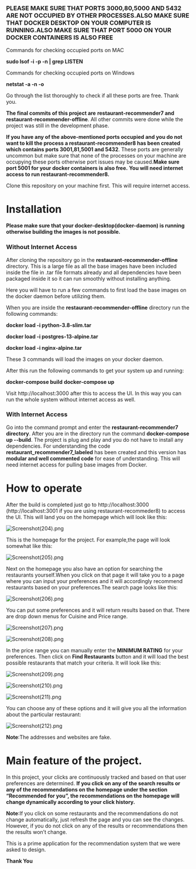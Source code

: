 <h3>PLEASE MAKE SURE THAT PORTS 3000,80,5000 AND 5432 ARE NOT OCCUPIED BY OTHER PROCESSES.ALSO MAKE SURE THAT DOCKER DESKTOP ON YOUR COMPUTER IS RUNNING.ALSO MAKE SURE THAT PORT 5000 ON YOUR DOCKER CONTAINERS IS ALSO FREE</h3>

Commands for checking occupied ports on MAC

**sudo lsof -i -p -n | grep LISTEN** 

Commands for checking occupied ports on Windows

**netstat -a -n -o**

Go through the list thoroughly to check if all these ports are free. Thank you.

**The final commits of this project are** **restaurant-recommender7 and restaurant-recommender-offline**. All other commits were done while the project was still in the development phase.

**If you have any of the above-mentioned ports occupied and you do not want to kill the process a restaurant-recommender8 has been created which contains ports 3001,81,5001 and 5432**. These ports are generally uncommon but make sure that none of the processes on your machine are occupying these ports otherwise port issues may be caused.**Make sure port 5001 for your docker containers is also free.** **You will need internet access to run restaurant-recommender8.**

Clone this repository on your machine first. This will require internet access.

<h1>Installation</h1>

**Please make sure that your docker-desktop(docker-daemon) is running otherwise building the images is not possible.**

<h3>Without Internet Access</h3>

After cloning the repository go in the **restaurant-recommender-offline** directory. This is a large file as all the base images have been included inside the file in .tar file formats already and all dependencies have been packaged inside it so it can run smoothly without installing anything.

Here you will have to run a few commands to first load the base images on the docker daemon before utilizing them.

When you are inside the **restaurant-recommender-offline** directory run the following commands:

**docker load -i python-3.8-slim.tar**

**docker load -i postgres-13-alpine.tar**

**docker load -i nginx-alpine.tar**

These 3 commands will load the images on your docker daemon.

After this run the following commands to get your system up and running:

**docker-compose build**
**docker-compose up**

Visit http://localhost:3000 after this to access the UI. In this way you can run the whole system without internet access as well.

<h3>With Internet Access</h3>

Go into the command prompt and enter the **restaurant-recommender7 directory**. After you are in the directory run the command **docker-compose up --build**.  The project is plug and play and you do not have to install any dependencies. For understanding the code **restaurant_recommender7_labeled** has been created and this version has **modular and well commented code** for ease of understanding. This will need internet access for pulling base images from Docker.

<h1>How to operate</h1>

After the build is completed just go to http://localhost:3000 (http://localhost:3001 if you are using restaurant-recommeder8) to access the UI. This will land you on the homepage which will look like this:

![Screenshot(204).png](https://github.com/Greyshm-Kumar/JTP_proj/blob/main/JTP_Screenshots/Screenshot%20(204).png?raw=true)

This is the homepage for the project. For example,the page will look somewhat like this:

![Screenshot(205).png](https://github.com/Greyshm-Kumar/JTP_proj/blob/main/JTP_Screenshots/Screenshot%20(205).png?raw=true)

Next on the homepage you also have an option for searching the restaurants yourself.When you click on that page it will take you to a page where you can input your preferences and it will accordingly recommend restaurants based on your preferences.The search page looks like this:

![Screenshot(206).png](https://github.com/Greyshm-Kumar/JTP_proj/blob/main/JTP_Screenshots/Screenshot%20(206).png?raw=true)

You can put some preferences and it will return results based on that. There are drop down menus for Cuisine and Price range.

![Screenshot(207).png](https://github.com/Greyshm-Kumar/JTP_proj/blob/main/JTP_Screenshots/Screenshot%20(207).png?raw=true)

![Screenshot(208).png](https://github.com/Greyshm-Kumar/JTP_proj/blob/main/JTP_Screenshots/Screenshot%20(208).png?raw=true)


In the price range you can manually enter the **MINIMUM RATING** for your preferences. Then click on **Find Restaurants** button and it will load the best possible restaurants that match your criteria. It will look like this:



![Screenshot(209).png](https://github.com/Greyshm-Kumar/JTP_proj/blob/main/JTP_Screenshots/Screenshot%20(209).png?raw=true)

![Screenshot(210).png](https://github.com/Greyshm-Kumar/JTP_proj/blob/main/JTP_Screenshots/Screenshot%20(210).png?raw=true)

![Screenshot(211).png](https://github.com/Greyshm-Kumar/JTP_proj/blob/main/JTP_Screenshots/Screenshot%20(211).png?raw=true)

You can choose any of these options and it will give you all the information about the particular restaurant:


![Screenshot(212).png](https://github.com/Greyshm-Kumar/JTP_proj/blob/main/JTP_Screenshots/Screenshot%20(212).png?raw=true)


**Note**:The addresses and websites are fake.


<h1>Main feature of the project.</h1>

In this project, your clicks are continuously tracked and based on that user preferences are determined. **If you click on any of the search results or any of the recommendations on the homepage under the section “Recommended for you”, the recommendations on the homepage will change dynamically according to your click history.** 

**Note**:If you click on some restaurants and the recommendations do not change automatically, just refresh the page and you can see the changes. However, if you do not click on any of the results or recommendations then the results won’t change.

This is a prime application for the recommendation system that we were asked to design.

**Thank You**
